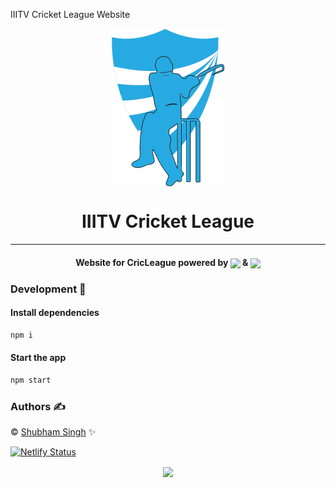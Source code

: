 IIITV Cricket League Website

<p align="center"><img src="public/favicon.ico" align="center" width="180"></p>
<h1 align="center">IIITV Cricket League</h1>

<p align="center">

</p>
<hr>
<h4 align="center"> Website for CricLeague powered by
<img src="https://cdn2.iconfinder.com/data/icons/designer-skills/128/react-512.png" width="40" align="center"> & 
<img src="https://cdn4.iconfinder.com/data/icons/google-i-o-2016/512/google_firebase-512.png" width="40" align="center"></h4>

### Development 🔧

#### Install dependencies

```sh
npm i
```

#### Start the app

```sh
npm start
```

### Authors ✍️

©️ [Shubham Singh](https://github.com/singhshubham98/IIITVCricLeague) ✨

[![Netlify Status](https://api.netlify.com/api/v1/badges/b50d0e75-874a-4a1f-9453-de06c537b597/deploy-status)](https://app.netlify.com/sites/singhshubham98/deploys)

<p align="center">
 <a href="/LICENSE">
    <img src="https://img.shields.io/github/license/singhshubham98/IIITVCricLeague.svg?style=for-the-badge" align="center">
</a>
</p>
